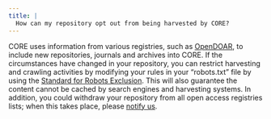 ```yaml
---
title: |
  How can my repository opt out from being harvested by CORE?
---
```

CORE uses information from various registries, such as
[OpenDOAR](http://opendoar.org/), to include new repositories,
journals and archives into CORE. If the circumstances have changed in
your repository, you can restrict harvesting and crawling activities
by modifying your rules in your “robots.txt” file by using the
[Standard for Robots Exclusion](http://www.robotstxt.org/orig.html).
This will also guarantee the content cannot be cached by search
engines and harvesting systems. In addition, you could withdraw your
repository from all open access registries lists; when this takes
place, please [notify us](~contact).
